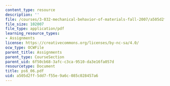 ```yaml
---
content_type: resource
description: ''
file: /courses/3-032-mechanical-behavior-of-materials-fall-2007/a505d2ff5dd7f55e9a6c085c028457a6_ps6_06.pdf
file_size: 102007
file_type: application/pdf
learning_resource_types:
- Assignments
license: https://creativecommons.org/licenses/by-nc-sa/4.0/
ocw_type: OCWFile
parent_title: Assignments
parent_type: CourseSection
parent_uid: 6f50cb68-3afc-c3ca-9510-da3e16fa057d
resourcetype: Document
title: ps6_06.pdf
uid: a505d2ff-5dd7-f55e-9a6c-085c028457a6
---
```

